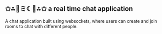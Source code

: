 ## ✩⁂👾ミ☾💜⁂✩ a real time chat application

A chat application built using websockets, where users can create and join rooms to chat with different people.

